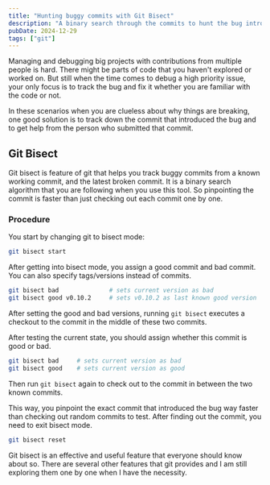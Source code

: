 ```yaml
---
title: "Hunting buggy commits with Git Bisect"
description: "A binary search through the commits to hunt the bug introduction"
pubDate: 2024-12-29
tags: ["git"]
---
```

Managing and debugging big projects with contributions from multiple people is hard.
There might be parts of code that you haven't explored or worked on. But still when
the time comes to debug a high priority issue, your only focus is to track the bug and
fix it whether you are familiar with the code or not.

In these scenarios when you are clueless about why things are breaking, one good solution
is to track down the commit that introduced the bug and to get help from the person who
submitted that commit.

## Git Bisect

Git bisect is feature of git that helps you track buggy commits from a known working commit,
and the latest broken commit. It is a binary search algorithm that you are following when
you use this tool. So pinpointing the commit is faster than just checking out each commit
one by one.

### Procedure

You start by changing git to bisect mode:
```sh
git bisect start
```
After getting into bisect mode, you assign a good commit and bad commit. You can also
specify tags/versions instead of commits.
```sh
git bisect bad              # sets current version as bad
git bisect good v0.10.2     # sets v0.10.2 as last known good version
```
After setting the good and bad versions, running `git bisect` executes a checkout to the commit
in the middle of these two commits.

After testing the current state, you should assign whether this commit is good or bad.
```sh
git bisect bad     # sets current version as bad
git bisect good    # sets current version as good
```
Then run `git bisect` again to check out to the commit in between the two known commits.

This way, you pinpoint the exact commit that introduced the bug way faster than checking
out random commits to test. After finding out the commit, you need to exit bisect mode.
```sh
git bisect reset
```
Git bisect is an effective and useful feature that everyone should know about so.
There are several other features that git provides and I am still exploring them
one by one when I have the necessity.
